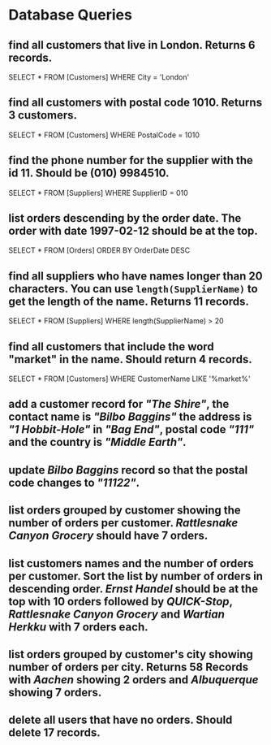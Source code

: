# Database Queries

## find all customers that live in London. Returns 6 records.
SELECT * FROM [Customers] WHERE City = 'London'

## find all customers with postal code 1010. Returns 3 customers.
SELECT * FROM [Customers] WHERE PostalCode = 1010

## find the phone number for the supplier with the id 11. Should be (010) 9984510.
SELECT * FROM [Suppliers] WHERE SupplierID = 010

## list orders descending by the order date. The order with date 1997-02-12 should be at the top.
SELECT * FROM [Orders] ORDER BY OrderDate DESC

## find all suppliers who have names longer than 20 characters. You can use `length(SupplierName)` to get the length of the name. Returns 11 records.
SELECT * FROM [Suppliers] WHERE length(SupplierName) > 20

## find all customers that include the word "market" in the name. Should return 4 records.
SELECT * FROM [Customers] WHERE CustomerName LIKE '%market%'

## add a customer record for _"The Shire"_, the contact name is _"Bilbo Baggins"_ the address is _"1 Hobbit-Hole"_ in _"Bag End"_, postal code _"111"_ and the country is _"Middle Earth"_.

## update _Bilbo Baggins_ record so that the postal code changes to _"11122"_.

## list orders grouped by customer showing the number of orders per customer. _Rattlesnake Canyon Grocery_ should have 7 orders.

## list customers names and the number of orders per customer. Sort the list by number of orders in descending order. _Ernst Handel_ should be at the top with 10 orders followed by _QUICK-Stop_, _Rattlesnake Canyon Grocery_ and _Wartian Herkku_ with 7 orders each.

## list orders grouped by customer's city showing number of orders per city. Returns 58 Records with _Aachen_ showing 2 orders and _Albuquerque_ showing 7 orders.

## delete all users that have no orders. Should delete 17 records.
